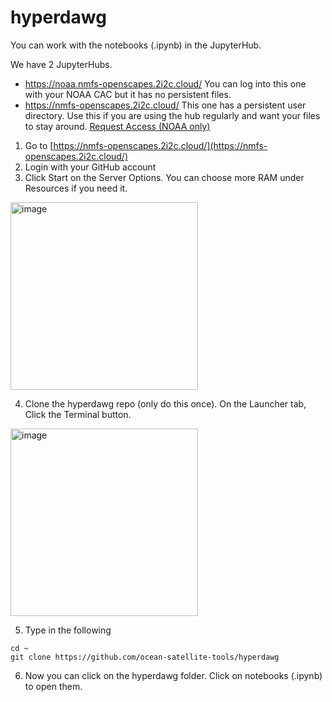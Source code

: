 # hyperdawg

You can work with the notebooks (.ipynb) in the JupyterHub.

We have 2 JupyterHubs.
* https://noaa.nmfs-openscapes.2i2c.cloud/ You can log into this one with your NOAA CAC but it has no persistent files.
* https://nmfs-openscapes.2i2c.cloud/ This one has a persistent user directory. Use this if you are using the hub regularly and want your files to stay around. [Request Access (NOAA only)](https://docs.google.com/forms/d/e/1FAIpQLSfa2V3xmZnLaQJULSamAEdkhqSMWKwYWU7il5QXrBWVKkYNFA/viewform)

1. Go to [https://nmfs-openscapes.2i2c.cloud/](https://nmfs-openscapes.2i2c.cloud/)
2. Login with your GitHub account
3. Click Start on the Server Options. You can choose more RAM under Resources if you need it.
<img width="300" alt="image" src="https://github.com/user-attachments/assets/c85cd3dc-aa8f-4ac2-bfcc-9f125e7dc813" />

4. Clone the hyperdawg repo (only do this once). On the Launcher tab, Click the Terminal button.
<img width="300" alt="image" src="https://github.com/user-attachments/assets/d7eea855-d5f3-4064-9ed4-b5a0a39402b8" />

5. Type in the following
```
cd ~
git clone https://github.com/ocean-satellite-tools/hyperdawg
```
6. Now you can click on the hyperdawg folder. Click on notebooks (.ipynb) to open them.

